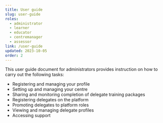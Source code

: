 ```yaml
---
title: User guide
slug: user-guide
roles:
  - administrator
  - learner
  - educator
  - centremanager
  - assessor
link: /user-guide
updated: 2023-10-05
order: 2
---
```

This user guide document for administrators provides instruction on how to carry out the following tasks:

- Registering and managing your profile
- Setting up and managing your centre
- Sharing and monitoring completion of delegate training packages​
- Registering delegates on the platform
- Promoting delegates to platform roles
- Viewing and managing delegate profiles
- Accessing support​